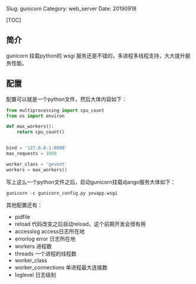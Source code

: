 Slug: gunicorn
Category: web_server
Date: 20190918

[TOC]

## 简介

gunicorn 挂载python的 wsgi 服务还是不错的，多进程多线程支持，大大提升服务性能。



## 配置

配置可以就是一个python文件，然后大体内容如下：

```python
from multiprocessing import cpu_count
from os import environ

def max_workers():
    return cpu_count()


bind = '127.0.0.1:8000'
max_requests = 1000

worker_class = 'gevent'
workers = max_workers()

```

写上这么一个python文件之后，启动gunicorn挂载django服务大体如下：

```
gunicorn -c gunicorn_config.py youapp.wsgi
```

其他配置还有：

- pidfile
- reload 代码改变之后自动reload，这个前期开发会很有用
- accesslog access日志所在地
- errorlog error 日志所在地
- workers  进程数
- threads 一个进程的线程数
- worker_class 
- worker_connections 单进程最大连接数
- loglevel 日志级别



